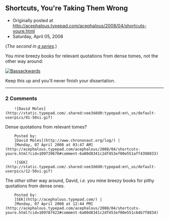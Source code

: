 ## Shortcuts, You're Taking Them Wrong 

 * Originally posted at http://acephalous.typepad.com/acephalous/2008/04/shortcuts-youre.html
 * Saturday, April 05, 2008



(_The second in [a series](http://acephalous.typepad.com/acephalous/2008/03/great-moments-i.html)._)

You mine breezy books for relevant quotations from dense tomes, not the other way around:

[![Bassackwards](http://acephalous.typepad.com/acephalous/images/2008/04/05/bassackwards.jpg "Bassackwards")](http://acephalous.typepad.com/.shared/image.html?/photos/uncategorized/2008/04/05/bassackwards.jpg)

Keep this up and you'll never finish your dissertation.

		

* * *

### 2 Comments 

		

                
[]()

	

		![David Moles](http://static.typepad.com/.shared:vee3ddd0:typepad:en\_us/default-userpics/01-50si.gif)
	

	

		

Dense quotations from relevant tomes?

	

		Posted by:
		[David Moles](http://www.chrononaut.org/log/) |
		[Monday, 07 April 2008 at 03:47 AM](http://acephalous.typepad.com/acephalous/2008/04/shortcuts-youre.html?cid=109739676#comment-6a00d8341c2df453ef00e551aff4398833)

[]()

	

		![SEK](http://static.typepad.com/.shared:vee3ddd0:typepad:en\_us/default-userpics/12-50si.gif)
	

	

		

The _other_ other way around, David, _i.e._ you mine breezy books for pithy quotations from dense ones.

	

		Posted by:
		[SEK](http://acephalous.typepad.com/) |
		[Monday, 07 April 2008 at 12:44 PM](http://acephalous.typepad.com/acephalous/2008/04/shortcuts-youre.html?cid=109787422#comment-6a00d8341c2df453ef00e551c64b7f8834)

		

        